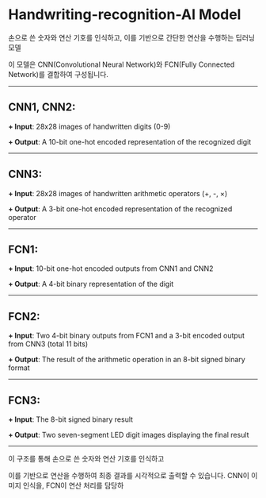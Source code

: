# Handwriting-recognition-AI Model

 
손으로 쓴 숫자와 연산 기호를 인식하고, 이를 기반으로 간단한 연산을 수행하는 딥러닝 모델

이 모델은 CNN(Convolutional Neural Network)와 FCN(Fully Connected Network)를 결합하여 구성됩니다.

----
## CNN1, CNN2:

**+ Input**: 28x28 images of handwritten digits (0-9)

**+ Output**: A 10-bit one-hot encoded representation of the recognized digit

----
## CNN3:

**+ Input**: 28x28 images of handwritten arithmetic operators (+, -, ×)

**+ Output**: A 3-bit one-hot encoded representation of the recognized operator

----
## FCN1:

**+ Input**: 10-bit one-hot encoded outputs from CNN1 and CNN2

**+ Output**: A 4-bit binary representation of the digit

----
## FCN2:

**+ Input**: Two 4-bit binary outputs from FCN1 and a 3-bit encoded output from CNN3 (total 11 bits)

**+ Output**: The result of the arithmetic operation in an 8-bit signed binary format

----
## FCN3:

**+ Input**: The 8-bit signed binary result

**+ Output**: Two seven-segment LED digit images displaying the final result

---
이 구조를 통해 손으로 쓴 숫자와 연산 기호를 인식하고

이를 기반으로 연산을 수행하여 최종 결과를 시각적으로 출력할 수 있습니다. CNN이 이미지 인식을, FCN이 연산 처리를 담당하
